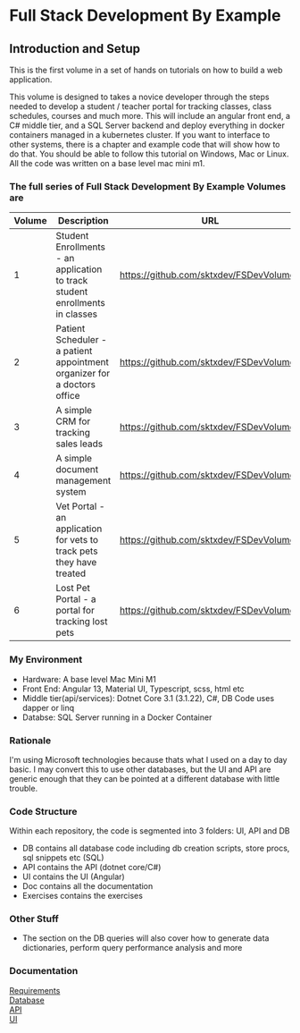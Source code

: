 # Full Stack Development By Example

## Introduction and Setup

This is the first volume in a set of hands on tutorials on how to build a web application.

This volume is designed to  takes a novice developer through the steps needed to develop a student / teacher portal for tracking classes, class schedules, courses and much more.
This will include an angular front end, a C# middle tier, and a SQL Server backend and deploy everything in docker containers managed in a kubernetes cluster. If you want to interface to other systems, there is a chapter and example code that will show how to do that. You should be able to follow this tutorial on Windows, Mac or Linux. All the code was written on a base level mac mini m1.

### The full series of Full Stack Development By Example Volumes are

| Volume   | Description | URL |
| -------- | ----------- | --- |
| 1 | Student Enrollments - an application to track student enrollments in classes | <https://github.com/sktxdev/FSDevVolume1> |
| 2 | Patient Scheduler - a patient appointment organizer for a doctors office | <https://github.com/sktxdev/FSDevVolume2> |
| 3 | A simple CRM for tracking sales leads | <https://github.com/sktxdev/FSDevVolume3> |
| 4 | A simple document management system | <https://github.com/sktxdev/FSDevVolume4> |
| 5 | Vet Portal - an application for vets to track pets they have treated | <https://github.com/sktxdev/FSDevVolume5> |
| 6 | Lost Pet Portal - a portal for tracking lost pets | <https://github.com/sktxdev/FSDevVolume6> |

### My Environment

- Hardware: A base level Mac Mini M1
- Front End: Angular 13, Material UI, Typescript, scss, html etc
- Middle tier(api/services): Dotnet Core 3.1 (3.1.22), C#, DB Code uses dapper or linq
- Databse: SQL Server running in a Docker Container

### Rationale

I'm using Microsoft technologies because thats what I used on a day to day basic. I may convert this to use other databases, but the UI and API are generic enough that they can be pointed at a different database with little trouble.

### Code Structure

Within each repository, the code is segmented into 3 folders: UI, API and DB

- DB contains all database code including db creation scripts, store procs, sql snippets etc (SQL)
- API contains the API (dotnet core/C#)
- UI contains the UI (Angular)
- Doc contains all the documentation
- Exercises contains the exercises

### Other Stuff

- The section on the DB queries will also cover how to generate data dictionaries, perform query performance analysis and more

### Documentation

[Requirements](./Requirements/Requirements.md)<br>
[Database](./Documentation/Database%20Design/Databsse%20Design.md)<br>
[API](./Documentation/API%20Design/API%20Design.md)<br>
[UI](./Documentation/API%20Design/Controllers/Controllers.md)<br>
